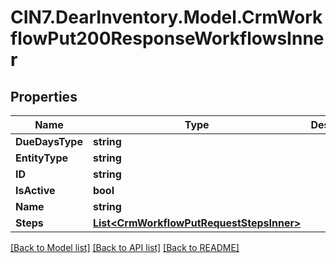 # CIN7.DearInventory.Model.CrmWorkflowPut200ResponseWorkflowsInner

## Properties

| Name            | Type                                                                                  | Description | Notes      |
| --------------- | ------------------------------------------------------------------------------------- | ----------- | ---------- |
| **DueDaysType** | **string**                                                                            |             | [optional] |
| **EntityType**  | **string**                                                                            |             | [optional] |
| **ID**          | **string**                                                                            |             | [optional] |
| **IsActive**    | **bool**                                                                              |             | [optional] |
| **Name**        | **string**                                                                            |             | [optional] |
| **Steps**       | [**List&lt;CrmWorkflowPutRequestStepsInner&gt;**](CrmWorkflowPutRequestStepsInner.md) |             | [optional] |

[[Back to Model list]](../README.md#documentation-for-models) [[Back to API list]](../README.md#documentation-for-api-endpoints) [[Back to README]](../README.md)
